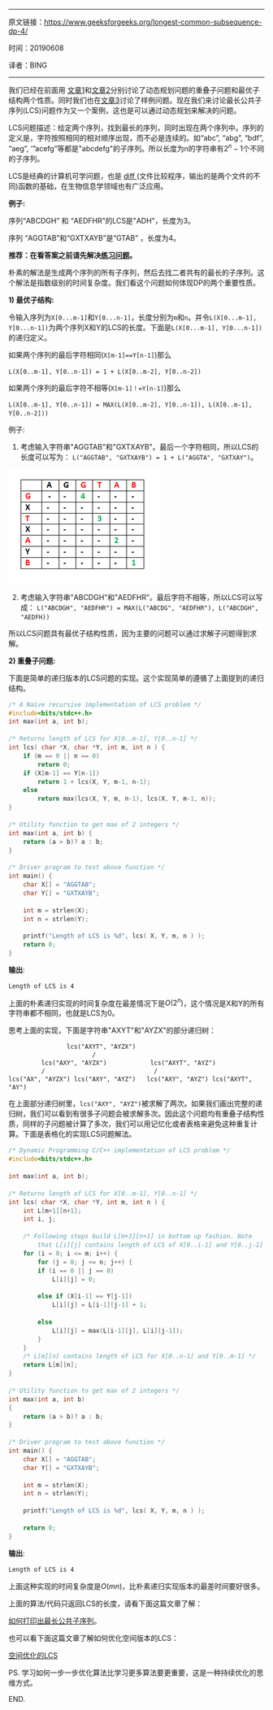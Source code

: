 -----

原文链接：https://www.geeksforgeeks.org/longest-common-subsequence-dp-4/

时间：20190608

译者：BING

----

我们已经在前面用 [文章1](https://www.geeksforgeeks.org/dynamic-programming-set-1/)和[文章2](https://www.geeksforgeeks.org/dynamic-programming-set-2-optimal-substructure-property/)分别讨论了动态规划问题的重叠子问题和最优子结构两个性质。同时我们也在[文章3](https://www.geeksforgeeks.org/longest-increasing-subsequence/)讨论了样例问题。现在我们来讨论最长公共子序列(LCS)问题作为又一个案例，这也是可以通过动态规划来解决的问题。

LCS问题描述：给定两个序列，找到最长的序列，同时出现在两个序列中。序列的定义是，字符按照相同的相对顺序出现，而不必是连续的。如“abc”, “abg”, “bdf”, “aeg”, ‘”acefg”等都是"abcdefg"的子序列。所以长度为n的字符串有$2^n-1$个不同的子序列。

LCS是经典的计算机可学问题，也是 [diff ](http://en.wikipedia.org/wiki/Diff)(文件比较程序，输出的是两个文件的不同)函数的基础，在生物信息学领域也有广泛应用。

**例子:**

序列“ABCDGH” 和 “AEDFHR”的LCS是"ADH"，长度为3。

序列 “AGGTAB”和“GXTXAYB”是“GTAB” ，长度为4。

**推荐：在看答案之前请先解决[练习问题](https://practice.geeksforgeeks.org/problems/longest-common-subsequence/0)。**

朴素的解法是生成两个序列的所有子序列，然后去找二者共有的最长的子序列。这个解法是指数级别的时间复杂度。我们看这个问题如何体现DP的两个重要性质。

**1) 最优子结构:** 

令输入序列为`X[0...m-1]`和`Y[0...n-1]`，长度分别为`m`和`n`。并令`L(X[0...m-1], Y[0...n-1])`为两个序列X和Y的LCS的长度。下面是`L(X[0...m-1], Y[0...n-1])`的递归定义。

如果两个序列的最后字符相同(`X[m-1]==Y[n-1]`)那么

`L(X[0..m-1], Y[0..n-1]) = 1 + L(X[0..m-2], Y[0..n-2])`

如果两个序列的最后字符不相等(`X[m-1]！=Y[n-1]`)那么

`L(X[0..m-1], Y[0..n-1]) = MAX(L(X[0..m-2], Y[0..n-1]), L(X[0..m-1], Y[0..n-2]))`

例子:
1) 考虑输入字符串"AGGTAB"和"GXTXAYB"。最后一个字符相同，所以LCS的长度可以写为：
`L("AGGTAB", "GXTXAYB") = 1 + L("AGGTA", "GXTXAY")`。

![longest-common-subsequence](assets/Longest-Common-Subsequence.png)

2) 考虑输入字符串"ABCDGH"和"AEDFHR"。最后字符不相等，所以LCS可以写成：
`L("ABCDGH", "AEDFHR") = MAX(L("ABCDG", "AEDFHR"), L("ABCDGH", "AEDFH))`

所以LCS问题具有最优子结构性质，因为主要的问题可以通过求解子问题得到求解。

**2) 重叠子问题:**

下面是简单的递归版本的LCS问题的实现。这个实现简单的遵循了上面提到的递归结构。

```c
/* A Naive recursive implementation of LCS problem */
#include<bits/stdc++.h> 
int max(int a, int b); 

/* Returns length of LCS for X[0..m-1], Y[0..n-1] */
int lcs( char *X, char *Y, int m, int n ) { 
    if (m == 0 || n == 0) 
        return 0; 
    if (X[m-1] == Y[n-1]) 
        return 1 + lcs(X, Y, m-1, n-1); 
    else
        return max(lcs(X, Y, m, n-1), lcs(X, Y, m-1, n)); 
} 

/* Utility function to get max of 2 integers */
int max(int a, int b) { 
	return (a > b)? a : b; 
} 

/* Driver program to test above function */
int main() { 
    char X[] = "AGGTAB"; 
    char Y[] = "GXTXAYB"; 

    int m = strlen(X); 
    int n = strlen(Y); 
    
    printf("Length of LCS is %d", lcs( X, Y, m, n ) ); 
    return 0; 
} 
```

**输出**:

```bash
Length of LCS is 4
```

上面的朴素递归实现的时间复杂度在最差情况下是$O(2^n)$，这个情况是X和Y的所有字符串都不相同，也就是LCS为0。

思考上面的实现，下面是字符串"AXYT"和"AYZX"的部分递归树：

```pre
                lcs("AXYT", "AYZX")
                       /                 
         lcs("AXY", "AYZX")            lcs("AXYT", "AYZ")
         /                              /               
lcs("AX", "AYZX") lcs("AXY", "AYZ")   lcs("AXY", "AYZ") lcs("AXYT", "AY")
```

在上面部分递归树里，`lcs("AXY", "AYZ")`被求解了两次。如果我们画出完整的递归树，我们可以看到有很多子问题会被求解多次。因此这个问题均有重叠子结构性质，同样的子问题被计算了多次，我们可以用记忆化或者表格来避免这种重复计算。下面是表格化的实现LCS问题解法。

```c
/* Dynamic Programming C/C++ implementation of LCS problem */
#include<bits/stdc++.h> 

int max(int a, int b); 

/* Returns length of LCS for X[0..m-1], Y[0..n-1] */
int lcs( char *X, char *Y, int m, int n ) { 
    int L[m+1][n+1]; 
    int i, j; 

    /* Following steps build L[m+1][n+1] in bottom up fashion. Note 
        that L[i][j] contains length of LCS of X[0..i-1] and Y[0..j-1] */
    for (i = 0; i <= m; i++) { 
        for (j = 0; j <= n; j++) { 
        if (i == 0 || j == 0) 
            L[i][j] = 0; 

        else if (X[i-1] == Y[j-1]) 
            L[i][j] = L[i-1][j-1] + 1; 

        else
            L[i][j] = max(L[i-1][j], L[i][j-1]); 
        } 
	} 
    /* L[m][n] contains length of LCS for X[0..n-1] and Y[0..m-1] */
    return L[m][n]; 
} 

/* Utility function to get max of 2 integers */
int max(int a, int b) 
{ 
	return (a > b)? a : b; 
} 

/* Driver program to test above function */
int main() { 
    char X[] = "AGGTAB"; 
    char Y[] = "GXTXAYB"; 

    int m = strlen(X); 
    int n = strlen(Y); 

    printf("Length of LCS is %d", lcs( X, Y, m, n ) ); 

    return 0; 
} 
```

**输出**:

```bash
Length of LCS is 4
```

上面这种实现的时间复杂度是$O(mn)$，比朴素递归实现版本的最差时间要好很多。

上面的算法/代码只返回LCS的长度，请看下面这篇文章了解：

[如何打印出最长公共子序列](https://www.geeksforgeeks.org/printing-longest-common-subsequence/)。

也可以看下面这篇文章了解如何优化空间版本的LCS：

[空间优化的LCS](https://www.geeksforgeeks.org/space-optimized-solution-lcs/)

PS. 学习如何一步一步优化算法比学习更多算法要更重要，这是一种持续优化的思维方式。

END.
